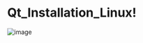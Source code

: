 # Qt_Installation_Linux!

![image](https://github.com/user-attachments/assets/f12f4ad0-a739-473b-b233-8cffb02ab943)

